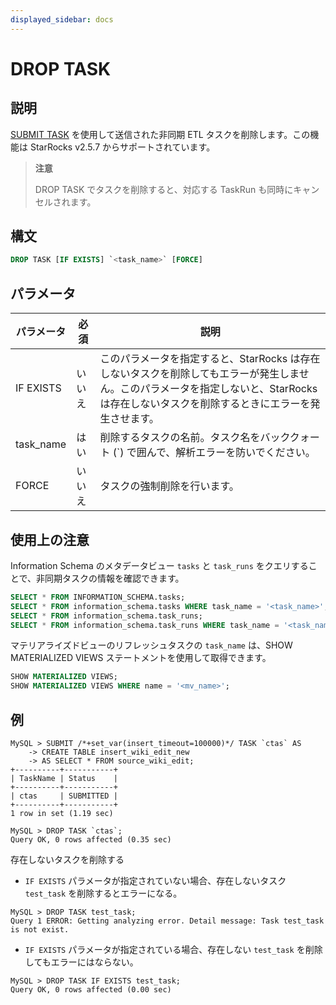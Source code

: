```yaml
---
displayed_sidebar: docs
---
```


# DROP TASK

## 説明

[SUBMIT TASK](SUBMIT_TASK.md) を使用して送信された非同期 ETL タスクを削除します。この機能は StarRocks v2.5.7 からサポートされています。

> **注意**
>
> DROP TASK でタスクを削除すると、対応する TaskRun も同時にキャンセルされます。

## 構文

```SQL
DROP TASK [IF EXISTS] `<task_name>` [FORCE]
```

## パラメータ

| **パラメータ** | **必須** | **説明**               |
| ------------- | -------- | ---------------------- |
| IF EXISTS     | いいえ    | このパラメータを指定すると、StarRocks は存在しないタスクを削除してもエラーが発生しません。このパラメータを指定しないと、StarRocks は存在しないタスクを削除するときにエラーを発生させます。 |
| task_name     | はい     | 削除するタスクの名前。タスク名をバッククォート (`) で囲んで、解析エラーを防いでください。 |
| FORCE         | いいえ   | タスクの強制削除を行います。 |

## 使用上の注意

Information Schema のメタデータビュー `tasks` と `task_runs` をクエリすることで、非同期タスクの情報を確認できます。

```SQL
SELECT * FROM INFORMATION_SCHEMA.tasks;
SELECT * FROM information_schema.tasks WHERE task_name = '<task_name>';
SELECT * FROM information_schema.task_runs;
SELECT * FROM information_schema.task_runs WHERE task_name = '<task_name>';
```

マテリアライズドビューのリフレッシュタスクの `task_name` は、SHOW MATERIALIZED VIEWS ステートメントを使用して取得できます。

```SQL
SHOW MATERIALIZED VIEWS;
SHOW MATERIALIZED VIEWS WHERE name = '<mv_name>';
```

## 例

```Plain
MySQL > SUBMIT /*+set_var(insert_timeout=100000)*/ TASK `ctas` AS
    -> CREATE TABLE insert_wiki_edit_new
    -> AS SELECT * FROM source_wiki_edit;
+----------+-----------+
| TaskName | Status    |
+----------+-----------+
| ctas     | SUBMITTED |
+----------+-----------+
1 row in set (1.19 sec)

MySQL > DROP TASK `ctas`;
Query OK, 0 rows affected (0.35 sec)
```

存在しないタスクを削除する

- `IF EXISTS` パラメータが指定されていない場合、存在しないタスク `test_task` を削除するとエラーになる。

```Plain
MySQL > DROP TASK test_task;
Query 1 ERROR: Getting analyzing error. Detail message: Task test_task is not exist.
```

- `IF EXISTS` パラメータが指定されている場合、存在しない `test_task` を削除してもエラーにはならない。

```Plain
MySQL > DROP TASK IF EXISTS test_task;
Query OK, 0 rows affected (0.00 sec)
```

